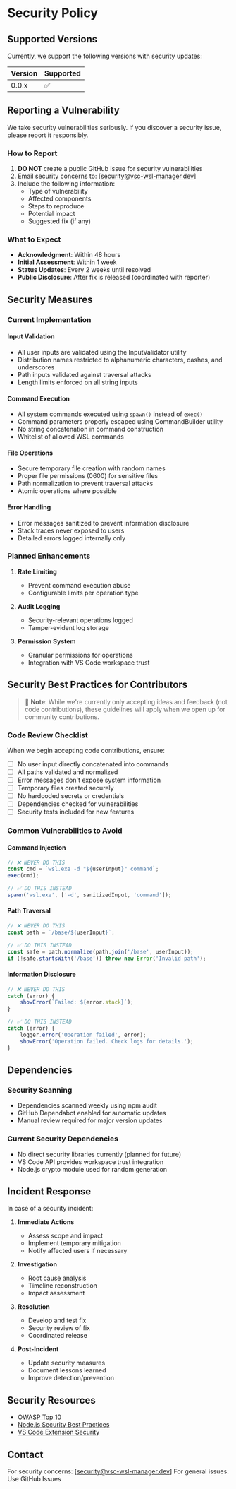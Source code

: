 # Security Policy

## Supported Versions

Currently, we support the following versions with security updates:

| Version | Supported          |
| ------- | ------------------ |
| 0.0.x   | :white_check_mark: |

## Reporting a Vulnerability

We take security vulnerabilities seriously. If you discover a security issue, please report it responsibly.

### How to Report

1. **DO NOT** create a public GitHub issue for security vulnerabilities
2. Email security concerns to: [security@vsc-wsl-manager.dev]
3. Include the following information:
   - Type of vulnerability
   - Affected components
   - Steps to reproduce
   - Potential impact
   - Suggested fix (if any)

### What to Expect

- **Acknowledgment**: Within 48 hours
- **Initial Assessment**: Within 1 week
- **Status Updates**: Every 2 weeks until resolved
- **Public Disclosure**: After fix is released (coordinated with reporter)

## Security Measures

### Current Implementation

#### Input Validation
- All user inputs are validated using the InputValidator utility
- Distribution names restricted to alphanumeric characters, dashes, and underscores
- Path inputs validated against traversal attacks
- Length limits enforced on all string inputs

#### Command Execution
- All system commands executed using `spawn()` instead of `exec()`
- Command parameters properly escaped using CommandBuilder utility
- No string concatenation in command construction
- Whitelist of allowed WSL commands

#### File Operations
- Secure temporary file creation with random names
- Proper file permissions (0600) for sensitive files
- Path normalization to prevent traversal attacks
- Atomic operations where possible

#### Error Handling
- Error messages sanitized to prevent information disclosure
- Stack traces never exposed to users
- Detailed errors logged internally only

### Planned Enhancements

1. **Rate Limiting**
   - Prevent command execution abuse
   - Configurable limits per operation type

2. **Audit Logging**
   - Security-relevant operations logged
   - Tamper-evident log storage

3. **Permission System**
   - Granular permissions for operations
   - Integration with VS Code workspace trust

## Security Best Practices for Contributors

> 📢 **Note**: While we're currently only accepting ideas and feedback (not code contributions), these guidelines will apply when we open up for community contributions.

### Code Review Checklist

When we begin accepting code contributions, ensure:

- [ ] No user input directly concatenated into commands
- [ ] All paths validated and normalized
- [ ] Error messages don't expose system information
- [ ] Temporary files created securely
- [ ] No hardcoded secrets or credentials
- [ ] Dependencies checked for vulnerabilities
- [ ] Security tests included for new features

### Common Vulnerabilities to Avoid

#### Command Injection
```typescript
// ❌ NEVER DO THIS
const cmd = `wsl.exe -d "${userInput}" command`;
exec(cmd);

// ✅ DO THIS INSTEAD
spawn('wsl.exe', ['-d', sanitizedInput, 'command']);
```

#### Path Traversal
```typescript
// ❌ NEVER DO THIS
const path = `/base/${userInput}`;

// ✅ DO THIS INSTEAD
const safe = path.normalize(path.join('/base', userInput));
if (!safe.startsWith('/base')) throw new Error('Invalid path');
```

#### Information Disclosure
```typescript
// ❌ NEVER DO THIS
catch (error) {
    showError(`Failed: ${error.stack}`);
}

// ✅ DO THIS INSTEAD
catch (error) {
    logger.error('Operation failed', error);
    showError('Operation failed. Check logs for details.');
}
```

## Dependencies

### Security Scanning

- Dependencies scanned weekly using npm audit
- GitHub Dependabot enabled for automatic updates
- Manual review required for major version updates

### Current Security Dependencies

- No direct security libraries currently (planned for future)
- VS Code API provides workspace trust integration
- Node.js crypto module used for random generation

## Incident Response

In case of a security incident:

1. **Immediate Actions**
   - Assess scope and impact
   - Implement temporary mitigation
   - Notify affected users if necessary

2. **Investigation**
   - Root cause analysis
   - Timeline reconstruction
   - Impact assessment

3. **Resolution**
   - Develop and test fix
   - Security review of fix
   - Coordinated release

4. **Post-Incident**
   - Update security measures
   - Document lessons learned
   - Improve detection/prevention

## Security Resources

- [OWASP Top 10](https://owasp.org/www-project-top-ten/)
- [Node.js Security Best Practices](https://nodejs.org/en/docs/guides/security/)
- [VS Code Extension Security](https://code.visualstudio.com/api/advanced-topics/security)

## Contact

For security concerns: [security@vsc-wsl-manager.dev]
For general issues: Use GitHub Issues